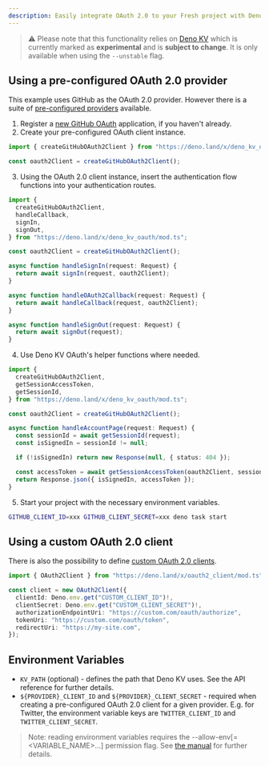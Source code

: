 ```yaml
---
description: Easily integrate OAuth 2.0 to your Fresh project with Deno KV OAuth.
---
```


> ⚠️ Please note that this functionality relies on [Deno KV](https://deno.com/manual/runtime/kv) which is currently marked as **experimental** and is **subject to change**. It is only available when using the `--unstable` flag.

## Using a pre-configured OAuth 2.0 provider

This example uses GitHub as the OAuth 2.0 provider. However there is a suite of [pre-configured providers](https://deno.land/x/deno_kv_oauth#pre-configured-oauth-20-clients) available.

1. Register a [new GitHub OAuth](https://github.com/settings/applications/new) application, if you haven't already.
2. Create your pre-configured OAuth client instance.
```typescript
import { createGitHubOAuth2Client } from "https://deno.land/x/deno_kv_oauth/mod.ts";

const oauth2Client = createGitHubOAuth2Client();
```
3. Using the OAuth 2.0 client instance, insert the authentication flow functions into your authentication routes.
```typescript
import {
  createGitHubOAuth2Client,
  handleCallback,
  signIn,
  signOut,
} from "https://deno.land/x/deno_kv_oauth/mod.ts";

const oauth2Client = createGitHubOAuth2Client();

async function handleSignIn(request: Request) {
  return await signIn(request, oauth2Client);
}

async function handleOAuth2Callback(request: Request) {
  return await handleCallback(request, oauth2Client);
}

async function handleSignOut(request: Request) {
  return await signOut(request);
}
```
4. Use Deno KV OAuth's helper functions where needed.
```typescript
import {
  createGitHubOAuth2Client,
  getSessionAccessToken,
  getSessionId,
} from "https://deno.land/x/deno_kv_oauth/mod.ts";

const oauth2Client = createGitHubOAuth2Client();

async function handleAccountPage(request: Request) {
  const sessionId = await getSessionId(request);
  const isSignedIn = sessionId != null;

  if (!isSignedIn) return new Response(null, { status: 404 });

  const accessToken = await getSessionAccessToken(oauth2Client, sessionId);
  return Response.json({ isSignedIn, accessToken });
}
```
5. Start your project with the necessary environment variables.
```sh
GITHUB_CLIENT_ID=xxx GITHUB_CLIENT_SECRET=xxx deno task start
```

## Using a custom OAuth 2.0 client

There is also the possibility to define [custom OAuth 2.0 clients](https://deno.land/x/deno_kv_oauth#custom-oauth-20-client).

```typescript
import { OAuth2Client } from "https://deno.land/x/oauth2_client/mod.ts";

const client = new OAuth2Client({
  clientId: Deno.env.get("CUSTOM_CLIENT_ID")!,
  clientSecret: Deno.env.get("CUSTOM_CLIENT_SECRET")!,
  authorizationEndpointUri: "https://custom.com/oauth/authorize",
  tokenUri: "https://custom.com/oauth/token",
  redirectUri: "https://my-site.com",
});
```

## Environment Variables

- `KV_PATH` (optional) - defines the path that Deno KV uses. See the API reference for further details.
- `${PROVIDER}_CLIENT_ID` and `${PROVIDER}_CLIENT_SECRET` - required when creating a pre-configured OAuth 2.0 client for a given provider. E.g. for Twitter, the environment variable keys are `TWITTER_CLIENT_ID` and `TWITTER_CLIENT_SECRET`.

> Note: reading environment variables requires the --allow-env[=<VARIABLE_NAME>...] permission flag. See [the manual](https://deno.com/manual/basics/permissions) for further details.

